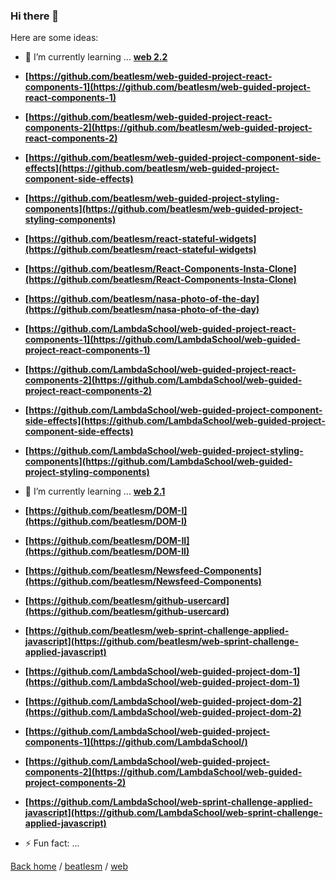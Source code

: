 ### Hi there 👋


Here are some ideas:
- 🌱 I’m currently learning ... **[web 2.2](https://github.com/beatlesm/web/tree/main/2.2)**

-   **[https://github.com/beatlesm/web-guided-project-react-components-1](https://github.com/beatlesm/web-guided-project-react-components-1)**
-   **[https://github.com/beatlesm/web-guided-project-react-components-2](https://github.com/beatlesm/web-guided-project-react-components-2)**
-   **[https://github.com/beatlesm/web-guided-project-component-side-effects](https://github.com/beatlesm/web-guided-project-component-side-effects)**
-   **[https://github.com/beatlesm/web-guided-project-styling-components](https://github.com/beatlesm/web-guided-project-styling-components)**

-   **[https://github.com/beatlesm/react-stateful-widgets](https://github.com/beatlesm/react-stateful-widgets)**
-   **[https://github.com/beatlesm/React-Components-Insta-Clone](https://github.com/beatlesm/React-Components-Insta-Clone)**
-   **[https://github.com/beatlesm/nasa-photo-of-the-day](https://github.com/beatlesm/nasa-photo-of-the-day)**

-   **[https://github.com/LambdaSchool/web-guided-project-react-components-1](https://github.com/LambdaSchool/web-guided-project-react-components-1)**
-   **[https://github.com/LambdaSchool/web-guided-project-react-components-2](https://github.com/LambdaSchool/web-guided-project-react-components-2)**
-   **[https://github.com/LambdaSchool/web-guided-project-component-side-effects](https://github.com/LambdaSchool/web-guided-project-component-side-effects)**
-   **[https://github.com/LambdaSchool/web-guided-project-styling-components](https://github.com/LambdaSchool/web-guided-project-styling-components)**


- 🌱 I’m currently learning ... **[web 2.1](https://github.com/beatlesm/web/tree/main/2.1)**

- **[https://github.com/beatlesm/DOM-I](https://github.com/beatlesm/DOM-I)**
- **[https://github.com/beatlesm/DOM-II](https://github.com/beatlesm/DOM-II)**
- **[https://github.com/beatlesm/Newsfeed-Components](https://github.com/beatlesm/Newsfeed-Components)**
- **[https://github.com/beatlesm/github-usercard](https://github.com/beatlesm/github-usercard)**
- **[https://github.com/beatlesm/web-sprint-challenge-applied-javascript](https://github.com/beatlesm/web-sprint-challenge-applied-javascript)**

- **[https://github.com/LambdaSchool/web-guided-project-dom-1](https://github.com/LambdaSchool/web-guided-project-dom-1)**
- **[https://github.com/LambdaSchool/web-guided-project-dom-2](https://github.com/LambdaSchool/web-guided-project-dom-2)**
- **[https://github.com/LambdaSchool/web-guided-project-components-1](https://github.com/LambdaSchool/)**
- **[https://github.com/LambdaSchool/web-guided-project-components-2](https://github.com/LambdaSchool/web-guided-project-components-2)**
- **[https://github.com/LambdaSchool/web-sprint-challenge-applied-javascript](https://github.com/LambdaSchool/web-sprint-challenge-applied-javascript)**

- ⚡ Fun fact: ...

[Back home](https://github.com/beatlesm) / [beatlesm](https://github.com/beatlesm/beatlesm) /  [web](https://github.com/beatlesm/web)

